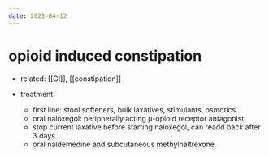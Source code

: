 ```yaml
---
date: 2021-04-12
---
```


# opioid induced constipation

- related: [[GI]], [[constipation]]

- treatment:
	- first line: stool softeners, bulk laxatives, stimulants, osmotics
	- oral naloxegol: peripherally acting μ-opioid receptor antagonist
	- stop current laxative before starting naloxegol, can readd back after 3 days
	- oral naldemedine and subcutaneous methylnaltrexone.
